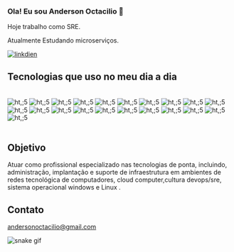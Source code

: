 ### Ola! Eu sou Anderson Octacilio 👋
Hoje trabalho como SRE. 

Atualmente Estudando microserviços.


[![linkdien](https://img.shields.io/badge/LinkedIn-0077B5?style=for-the-badge&logo=linkedin&logoColor=white)](https://www.linkedin.com/in/anderson-octac%C3%ADlio-73443162/)


## Tecnologias que uso no meu dia a dia

<div style="display: inline_block"><br/>
  <img align="center" alt="ht,;5" src="https://img.shields.io/badge/Python-3776AB?style=for-the-badge&logo=python&logoColor=white" />
  <img align="center" alt="ht,;5" src="https://img.shields.io/badge/Microsoft-666666?style=for-the-badge&logo=microsoft&logoColor=white" />
  <img align="center" alt="ht,;5" src="https://img.shields.io/badge/Amazon_AWS-FF9900?style=for-the-badge&logo=amazonaws&logoColor=white" />
  <img align="center" alt="ht,;5" src="https://img.shields.io/badge/Google_Cloud-4285F4?style=for-the-badge&logo=google-cloud&logoColor=white" />
  <img align="center" alt="ht,;5" src="https://img.shields.io/badge/Microsoft_Azure-0089D6?style=for-the-badge&logo=microsoft-azure&logoColor=white" />
  <img align="center" alt="ht,;5" src="https://img.shields.io/badge/Oracle-F80000?style=for-the-badge&logo=oracle&logoColor=black" />
  <img align="center" alt="ht,;5" src="https://img.shields.io/badge/GIT-E44C30?style=for-the-badge&logo=git&logoColor=white" />
  <img align="center" alt="ht,;5" src="https://img.shields.io/badge/windows%20terminal-4D4D4D?style=for-the-badge&logo=windows%20terminal&logoColor=white" />
  <img align="center" alt="ht,;5" src="https://img.shields.io/badge/Jenkins-D24939?style=for-the-badge&logo=Jenkins&logoColor=white" />
  <img align="center" alt="ht,;5" src="https://img.shields.io/badge/Jira-0052CC?style=for-the-badge&logo=Jira&logoColor=white" />
  <img align="center" alt="ht,;5" src="https://img.shields.io/badge/Made%20for-VSCode-1f425f.svg" />
  <img align="center" alt="ht,;5" src="https://img.shields.io/badge/Vagrant-2966CE?style=for-the-badge&logo=vagrant&logoColor=white" />
  <img align="center" alt="ht,;5" src="https://img.shields.io/badge/Ansible-000000?style=for-the-badge&logo=Ansible&logoColor=white" />
  <img align="center" alt="ht,;5" src="https://img.shields.io/badge/Chef-EF9600?style=for-the-badge&logo=chef&logoColor=white" />
  <img align="center" alt="ht,;5" src="https://img.shields.io/badge/Puppet-FFAD19?style=for-the-badge&logo=puppet&logoColor=black" />
  <img align="center" alt="ht,;5" src="https://img.shields.io/badge/Terraform-7B42BC?style=for-the-badge&logo=terraform&logoColor=white" />
  <img align="center" alt="ht,;5" src="https://img.shields.io/badge/Prometheus-E6522C?style=for-the-badge&logo=prometheus&logoColor=white" />
  <img align="center" alt="ht,;5" src="https://img.shields.io/badge/Vault-FFFFFF?style=for-the-badge&logo=vault&logoColor=black" />
  <img align="center" alt="ht,;5" src="https://img.shields.io/badge/Linux-E34F26?style=for-the-badge&logo=linux&logoColor=black" />
  <img align="center" alt="ht,;5" src="https://img.shields.io/badge/Docker-2496ED?style=for-the-badge&logo=docker&logoColor=white" />
  <img align="center" alt="ht,;5" src="https://img.shields.io/badge/Kubernetes-326DE6?style=for-the-badge&logo=kubernetes&logoColor=white" />
  </div><br/>
  
  
  ## Objetivo
  
  Atuar como profissional especializado nas tecnologias de ponta, incluindo, administração, implantação e suporte de infraestrutura em ambientes de redes tecnológica de computadores, cloud computer,cultura devops/sre, sistema operacional windows e Linux .
  
  ## Contato
  
  andersonoctacilio@gmail.com
  
  ![snake gif](https://github.com/andersongiant/andersongiant/blob/output/github-contribution-grid-snake.svg)
